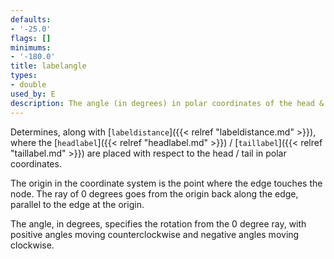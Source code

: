 ```yaml
---
defaults:
- '-25.0'
flags: []
minimums:
- '-180.0'
title: labelangle
types:
- double
used_by: E
description: The angle (in degrees) in polar coordinates of the head & tail edge labels.
---
```

Determines, along with [`labeldistance`]({{< relref "labeldistance.md" >}}),
where the [`headlabel`]({{< relref "headlabel.md" >}}) / [`taillabel`]({{< relref "taillabel.md" >}}) are
placed with respect to the head / tail in polar coordinates.

The origin in the coordinate system is the point where the edge touches the
node. The ray of 0 degrees goes from the origin back along the edge, parallel
to the edge at the origin.

The angle, in degrees, specifies the rotation from the 0 degree ray,
with positive angles moving counterclockwise and negative angles
moving clockwise.

